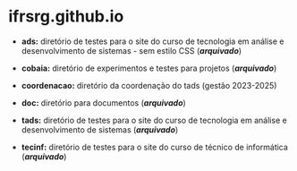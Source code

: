 # ifrsrg.github.io

* **ads:** diretório de testes para o site do curso de tecnologia em análise e desenvolvimento de sistemas - sem estilo CSS (**_arquivado_**)

* **cobaia:** diretório de experimentos e testes para projetos (**_arquivado_**)

* **coordenacao:** diretório da coordenação do tads (gestão 2023-2025) 

* **doc:** diretório para documentos (**_arquivado_**)

* **tads:** diretório de testes para o site do curso de tecnologia em análise e desenvolvimento de sistemas (**_arquivado_**)

* **tecinf:** diretório de testes para o site do curso de técnico de informática (**_arquivado_**)
